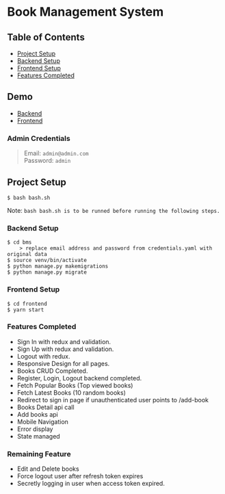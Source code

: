 # Book Management System

## Table of Contents

- [Project Setup](#project-setup)
- [Backend Setup](#backend-setup)
- [Frontend Setup](#frontend-setup)
- [Features Completed](#features-completed)

## Demo

- [Backend](http://admin.onehousesolution.com/admin)
- [Frontend](http://dev.onehousesolution.com)

### Admin Credentials

> Email: `admin@admin.com` <br/>
> Password: `admin`

## Project Setup

```
$ bash bash.sh
```

Note: `bash bash.sh is to be runned before running the following steps.`

### Backend Setup

```
$ cd bms
    > replace email address and password from credentials.yaml with original data
$ source venv/bin/activate
$ python manage.py makemigrations
$ python manage.py migrate
```

### Frontend Setup

```
$ cd frontend
$ yarn start
```

### Features Completed

- Sign In with redux and validation.
- Sign Up with redux and validation.
- Logout with redux.
- Responsive Design for all pages.
- Books CRUD Completed.
- Register, Login, Logout backend completed.
- Fetch Popular Books (Top viewed books)
- Fetch Latest Books (10 random books)
- Redirect to sign in page if unauthenticated user points to /add-book
- Books Detail api call
- Add books api
- Mobile Navigation
- Error display
- State managed

### Remaining Feature

- Edit and Delete books
- Force logout user after refresh token expires
- Secretly logging in user when access token expired.
